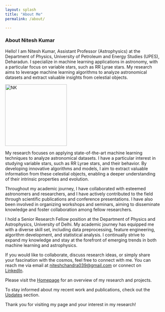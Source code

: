```yaml
---
layout: splash 
title: "About Me"
permalink: /about/

---
```


### About Nitesh Kumar

Hello! I am Nitesh Kumar, Assistant Professor (Astrophysics) at the Department of Physics, University of Petroleum and Energy Studies (UPES), Deharadun. I specialize in machine learning applications in astronomy, with a particular focus on variable stars, such as RR Lyrae stars. My research aims to leverage machine learning algorithms to analyze astronomical datasets and extract valuable insights from celestial objects.
<!-- keep the image in center with a given width and height -->
<img src='../nitesh.jpeg' alt='NK' width='200' height='200'  />

My research focuses on applying state-of-the-art machine learning techniques to analyze astronomical datasets. I have a particular interest in studying variable stars, such as RR Lyrae stars, and their behavior. By developing innovative algorithms and models, I aim to extract valuable information from these celestial objects, enabling a deeper understanding of their intrinsic properties and evolution.

Throughout my academic journey, I have collaborated with esteemed astronomers and researchers, and I have actively contributed to the field through scientific publications and conference presentations. I have also been involved in organizing workshops and seminars, aiming to disseminate knowledge and foster collaboration among fellow researchers.

I hold a Senior Research Fellow position at the Department of Physics and Astrophysics, University of Delhi. My academic journey has equipped me with a diverse skill set, including data preprocessing, feature engineering, algorithm development, and statistical analysis. I continually strive to expand my knowledge and stay at the forefront of emerging trends in both machine learning and astrophysics.

If you would like to collaborate, discuss research ideas, or simply share your fascination with the cosmos, feel free to connect with me. You can reach me via email at [niteshchandra039@gmail.com](mailto:niteshchandra039@gmail.com) or connect on [LinkedIn](http://www.linkedin.com/in/astro-nitesh).

Please visit the [Homepage](index.md) for an overview of my research and projects.

To stay informed about my recent work and publications, check out the [Updates](update.md) section.

Thank you for visiting my page and your interest in my research!